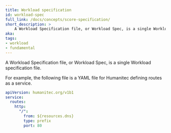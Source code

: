 ```yaml
---
title: Workload specification
id: workload-spec
full_link: /docs/concepts/score-specification/
short_description: >
    A Workload Specification file, or Workload Spec, is a single Workload specification file.
aka:
tags:
- workload
- fundamental
---
```


A Workload Specification file, or Workload Spec, is a single Workload specification file.

<!--more-->

For example, the following file is a YAML file for Humanitec defining routes as a service.

```yaml
apiVersion: humanitec.org/v1b1
service:
  routes:
    http:
      "/":
        from: ${resources.dns}
        type: prefix
        port: 80
```
